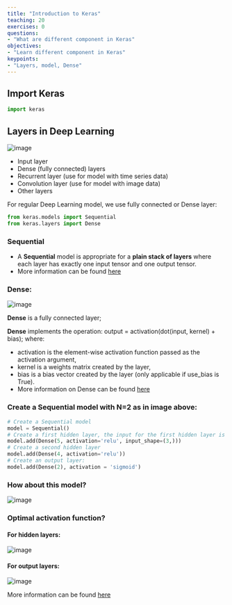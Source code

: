 ```yaml
---
title: "Introduction to Keras"
teaching: 20
exercises: 0
questions:
- "What are different component in Keras"
objectives:
- "Learn different component in Keras"
keypoints:
- "Layers, model, Dense"
---
```


## Import Keras

```python
import keras
```

## Layers in Deep Learning

![image](https://user-images.githubusercontent.com/43855029/129512909-a8eaa507-4869-4956-8bf9-ac6a5d6b4cd5.png)

- Input layer
- Dense (fully connected) layers
- Recurrent layer (use for model with time series data)
- Convolution layer (use for model with image data)
- Other layers

For regular Deep Learning model, we use fully connected or Dense layer:

```python
from keras.models import Sequential
from keras.layers import Dense
```

### Sequential

- A **Sequential** model is appropriate for a **plain stack of layers** where each layer has exactly one input tensor and one output tensor.
- More information can be found [here](https://keras.io/guides/sequential_model/)

### Dense:

![image](https://user-images.githubusercontent.com/43855029/129509811-8b951430-dc5f-47d4-a31b-a12b6edade12.png)

**Dense** is a fully connected layer;

**Dense** implements the operation: output = activation(dot(input, kernel) + bias); where:
- activation is the element-wise activation function passed as the activation argument,
- kernel is a weights matrix created by the layer,
- bias is a bias vector created by the layer (only applicable if use_bias is True).
- More information on Dense can be found [here](https://keras.io/api/layers/core_layers/dense)

### Create a Sequential model with N=2 as in image above:

```python
# Create a Sequential model
model = Sequential()
# Create a first hidden layer, the input for the first hidden layer is input layer which has 3 variables:
model.add(Dense(5, activation='relu', input_shape=(3,)))
# Create a second hidden layer
model.add(Dense(4, activation='relu'))
# Create an output layer:
model.add(Dense(2), activation = 'sigmoid')
```

### How about this model?

![image](https://user-images.githubusercontent.com/43855029/129513301-dfb25a8a-32d8-43a1-a6f4-713aa718c2e0.png)

### Optimal activation function?
#### For hidden layers:

![image](https://user-images.githubusercontent.com/43855029/129512679-34174dd4-8b79-4625-96d9-c85e5ea95c48.png)

#### For output layers:

![image](https://user-images.githubusercontent.com/43855029/129512553-17bf8d4e-5ed4-4180-aaa7-d180c2d093c0.png)

More information can be found [here](https://machinelearningmastery.com/choose-an-activation-function-for-deep-learning/)


